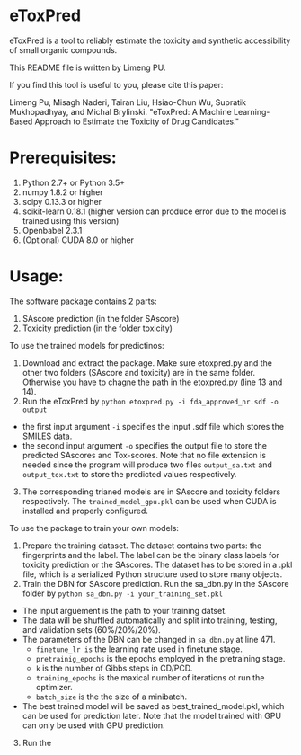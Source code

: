 # eToxPred
eToxPred is a tool to reliably estimate the toxicity and synthetic accessibility of small organic compounds.

This README file is written by Limeng PU. 

If you find this tool is useful to you, please cite this paper:

Limeng Pu, Misagh Naderi, Tairan Liu, Hsiao-Chun Wu, Supratik Mukhopadhyay, and Michal Brylinski. "eToxPred: A Machine Learning-Based Approach to Estimate the Toxicity of Drug Candidates."

# Prerequisites:
1. Python 2.7+ or Python 3.5+
2. numpy 1.8.2 or higher
3. scipy 0.13.3 or higher
4. scikit-learn 0.18.1 (higher version can produce error due to the model is trained using this version)
5. Openbabel 2.3.1
6. (Optional) CUDA 8.0 or higher


# Usage:

The software package contains 2 parts:
1. SAscore prediction (in the folder SAscore)
2. Toxicity prediction (in the folder toxicity)

To use the trained models for predictinos:
1. Download and extract the package. Make sure etoxpred.py and the other two folders (SAscore and toxicity) are in the same folder. Otherwise you have to chagne the path in the etoxpred.py (line 13 and 14).
2. Run the eToxPred by `python etoxpred.py -i fda_approved_nr.sdf -o output`
  - the first input argument `-i` specifies the input .sdf file which stores the SMILES data.
  - the second input argument `-o` specifies the output file to store the predicted SAscores and Tox-scores. Note that no file extension is needed since the program will produce two files `output_sa.txt` and `output_tox.txt` to store the predicted values respectively.
3. The corresponding trianed models are in SAscore and toxicity folders respectively. The `trained_model_gpu.pkl` can be used when CUDA is installed and properly configured.

To use the package to train your own models:
1. Prepare the training dataset. The dataset contains two parts: the fingerprints and the label. The label can be the binary class labels for toxicity prediction or the SAscores. The dataset has to be stored in a .pkl file, which is a serialized Python structure used to store many objects.
2. Train the DBN for SAscore prediction. Run the sa_dbn.py in the SAscore folder by `python sa_dbn.py -i your_training_set.pkl`
  - The input arguement is the path to your training datset.
  - The data will be shuffled automatically and split into training, testing, and validation sets (60%/20%/20%).
  - The parameters of the DBN can be changed in `sa_dbn.py` at line 471.
    - `finetune_lr is` the learning rate used in finetune stage.
    - `pretrainig_epochs` is the epochs employed in the pretraining stage.
    - `k` is the number of Gibbs steps in CD/PCD.
    - `training_epochs` is the maxical number of iterations ot run the optimizer.
    - `batch_size` is the the size of a minibatch.
  - The best trained model will be saved as best_trained_model.pkl, which can be used for prediction later. Note that the model trained with GPU can only be used with GPU prediction.
3. Run the 
